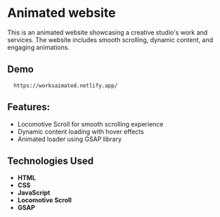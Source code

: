 
# Animated website


This is an animated website showcasing a creative studio's work and services. The website includes smooth scrolling, dynamic content, and engaging animations.






## Demo

      https://worksaimated.netlify.app/

    
##  Features:

*   Locomotive Scroll for smooth scrolling experience
*   Dynamic content loading with hover effects
*   Animated loader using GSAP library

## Technologies Used


* **HTML**
* **CSS**
* **JavaScript**
* **Locomotive Scroll**
* **GSAP** 

 



